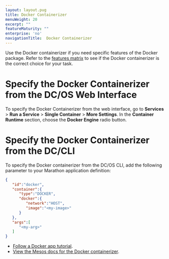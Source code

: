 ```yaml
---
layout: layout.pug
title: Docker Containerizer
menuWeight: 20
excerpt: ""
featureMaturity: ""
enterprise: 'no'
navigationTitle:  Docker Containerizer
---
```


<!-- This source repo for this topic is https://github.com/dcos/dcos-docs -->


Use the Docker containerizer if you need specific features of the Docker package. Refer to the [features matrix](/docs/1.10/deploying-services/containerizers/) to see if the Docker containerizer is the correct choice for your task.

# Specify the Docker Containerizer from the DC/OS Web Interface

To specify the Docker Containerizer from the web interface, go to **Services**  > **Run a Service** > **Single Container** > **More Settings**. In the **Container Runtime** section, choose the **Docker Engine** radio button.

# Specify the Docker Containerizer from the DC/CLI

To specify the Docker containerizer from the DC/OS CLI, add the following parameter to your Marathon application definition:

```json
{  
   "id":"docker",
   "container":{  
      "type":"DOCKER",
      "docker":{  
         "network":"HOST",
         "image":"<my-image>"
      }
   },
   "args":[  
      "<my-arg>"
   ]
}
```

- [Follow a Docker app tutorial](/docs/1.10/deploying-services/creating-services/deploy-docker-app/).
- [View the Mesos docs for the Docker containerizer](http://mesos.apache.org/documentation/latest/docker-containerizer/).
